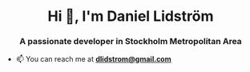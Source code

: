 <h1 align="center">Hi 👋, I'm Daniel Lidström</h1>
<h3 align="center">A passionate developer in Stockholm Metropolitan Area</h3>

- 📫 You can reach me at **dlidstrom@gmail.com**
